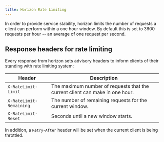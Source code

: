 ```yaml
---
title: Horizon Rate Limiting
---
```


In order to provide service stability, horizon limits the number of requests a
client can perform within a one hour window.  By default this is set to 3600
requests per hour -- an average of one request per second.

## Response headers for rate limiting

Every response from horizon sets advisory headers to inform clients of their
standing with rate limiting system:

|          Header         |                               Description                                |
| ----------------------- | ------------------------------------------------------------------------ |
| `X-RateLimit-Limit`     | The maximum number of requests that the current client can make in one hour. |
| `X-RateLimit-Remaining` | The number of remaining requests for the current window.                 |
| `X-RateLimit-Reset`     | Seconds until a new window starts.                                        |

In addition, a `Retry-After` header will be set when the current client is being
throttled.
